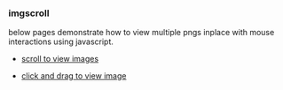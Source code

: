 ### imgscroll

below pages demonstrate how to view multiple pngs inplace with mouse interactions using javascript.

* [scroll to view images](..blob/master/demo/scrollgie.html)

* [click and drag to view image](..blob/master/demo/clicky.html)
